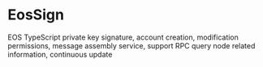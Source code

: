 # EosSign
EOS TypeScript private key signature, account creation, modification permissions, message assembly service, support RPC query node related information, continuous update